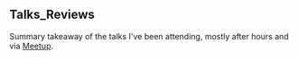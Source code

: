 ## Talks_Reviews
Summary takeaway of the talks I've been attending, mostly after hours and via [Meetup](https://www.meetup.com/).
